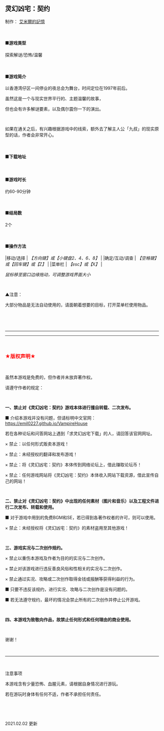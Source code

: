 ## 灵幻凶宅：契约

制作： [艾米爾的記憶](https://emil0227.github.io/)

&nbsp;

#### ■游戏类型

探索解谜/恐怖/温馨

&nbsp;

#### ■游戏简介

以香港湾仔区一间停业的夜总会为舞台，时间定位在1997年前后。

虽然这是一个与现实世界平行的、主题温馨的故事，

但也会有许多解谜要素，以及偶尔震你一下的演出。

&nbsp;

如果在通关之后，有兴趣根据游戏中的线索，额外去了解主人公「九叔」的现实原型的话，作者会非常开心。

&nbsp;


#### ■下载地址

&nbsp;

#### ■游戏时长

约60-90分钟

&nbsp;

#### ■结局数
2个

&nbsp;

#### ■操作方法

|移动/选择       | *【方向键】或【小键盘2、4、6、8】* |
|确定/互动/调查  | *【空格键】或【回车键】或【Z】*    |
|菜单栏          | *【esc】或【X】*                   |

*鼠标移至窗口边缘拖动，可调整游戏界面大小*

&nbsp;

▲注意：

大部分物品是无法自动使用的，请面朝着想要的目标，打开菜单栏使用物品。

&nbsp;

&nbsp;

- - - 

***********************

&nbsp;

### <font color='red'> ★版权声明★ </font>

&nbsp;

虽然本游戏是免费的，但作者并未放弃著作权。

请遵守作者的规定：

&nbsp;

**一、禁止对《灵幻凶宅：契约》游戏本体进行擅自转载、二次发布。**

■ 介绍本游戏并没有问题，但请标明中文官网：https://emil0227.github.io/VampireHouse

若在各种论坛和问答网站上遇到「求灵幻凶宅下载」的人，请回答该官网网址。

× 禁止：以任何形式贩卖本游戏！

× 禁止：未经授权的翻译和发布游戏！

× 禁止：将《灵幻凶宅：契约》本体传到网络论坛上，借此赚取论坛币！

× 禁止：任何游戏网站将《灵幻凶宅：契约》本体收入网站下载资源，借此宣传自己的网站！

&nbsp;

**二、禁止对《灵幻凶宅：契约》中出现的任何素材（图片和音乐）以及工程文件进行二次发布、转载和使用。**

■  对于游戏中用到的免费BGM和SE，若已得到各著作权者的许可，则可以使用。

× 禁止：未经授权将《灵幻凶宅：契约》的素材盗用至其他游戏！

&nbsp;

**三、游戏实况与二次创作规约。**

× 禁止以重伤本游戏及作者为目的的实况与二次创作。

× 禁止对该游戏进行违反善良风俗和性相关的实况与二次创作。

× 禁止通过实况、攻略或二次创作取得金钱或报酬等获得利益的行为。

■ 只要不违反该规约，进行实况、攻略与二次创作是没有问题的。

■ 若无法遵守规约，最坏的情况会禁止所有的二次创作并停止公开游戏。

&nbsp;

**四、本游戏为致敬向作品，故禁止任何形式和任何理由的商业使用。**

&nbsp;

谢谢！

&nbsp;

***********************

&nbsp;

注意事项

本游戏含有少量恐怖、血腥元素，请根据自身情况进行游玩。

若在游玩时身体有任何不适，作者不承担任何责任。

&nbsp;

&nbsp;

2021.02.02 更新

